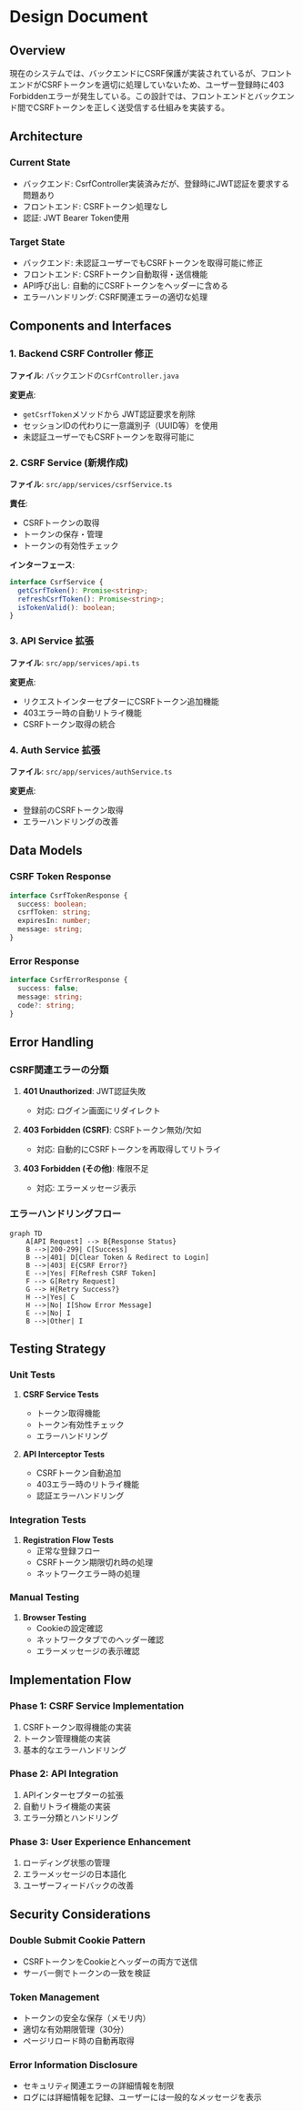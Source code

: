 # Design Document

## Overview

現在のシステムでは、バックエンドにCSRF保護が実装されているが、フロントエンドがCSRFトークンを適切に処理していないため、ユーザー登録時に403 Forbiddenエラーが発生している。この設計では、フロントエンドとバックエンド間でCSRFトークンを正しく送受信する仕組みを実装する。

## Architecture

### Current State
- バックエンド: CsrfController実装済みだが、登録時にJWT認証を要求する問題あり
- フロントエンド: CSRFトークン処理なし
- 認証: JWT Bearer Token使用

### Target State
- バックエンド: 未認証ユーザーでもCSRFトークンを取得可能に修正
- フロントエンド: CSRFトークン自動取得・送信機能
- API呼び出し: 自動的にCSRFトークンをヘッダーに含める
- エラーハンドリング: CSRF関連エラーの適切な処理

## Components and Interfaces

### 1. Backend CSRF Controller 修正
**ファイル**: バックエンドの`CsrfController.java`

**変更点**:
- `getCsrfToken`メソッドから JWT認証要求を削除
- セッションIDの代わりに一意識別子（UUID等）を使用
- 未認証ユーザーでもCSRFトークンを取得可能に

### 2. CSRF Service (新規作成)
**ファイル**: `src/app/services/csrfService.ts`

**責任**:
- CSRFトークンの取得
- トークンの保存・管理
- トークンの有効性チェック

**インターフェース**:
```typescript
interface CsrfService {
  getCsrfToken(): Promise<string>;
  refreshCsrfToken(): Promise<string>;
  isTokenValid(): boolean;
}
```

### 3. API Service 拡張
**ファイル**: `src/app/services/api.ts`

**変更点**:
- リクエストインターセプターにCSRFトークン追加機能
- 403エラー時の自動リトライ機能
- CSRFトークン取得の統合

### 4. Auth Service 拡張
**ファイル**: `src/app/services/authService.ts`

**変更点**:
- 登録前のCSRFトークン取得
- エラーハンドリングの改善

## Data Models

### CSRF Token Response
```typescript
interface CsrfTokenResponse {
  success: boolean;
  csrfToken: string;
  expiresIn: number;
  message: string;
}
```

### Error Response
```typescript
interface CsrfErrorResponse {
  success: false;
  message: string;
  code?: string;
}
```

## Error Handling

### CSRF関連エラーの分類

1. **401 Unauthorized**: JWT認証失敗
   - 対応: ログイン画面にリダイレクト
   
2. **403 Forbidden (CSRF)**: CSRFトークン無効/欠如
   - 対応: 自動的にCSRFトークンを再取得してリトライ
   
3. **403 Forbidden (その他)**: 権限不足
   - 対応: エラーメッセージ表示

### エラーハンドリングフロー

```mermaid
graph TD
    A[API Request] --> B{Response Status}
    B -->|200-299| C[Success]
    B -->|401| D[Clear Token & Redirect to Login]
    B -->|403| E{CSRF Error?}
    E -->|Yes| F[Refresh CSRF Token]
    F --> G[Retry Request]
    G --> H{Retry Success?}
    H -->|Yes| C
    H -->|No| I[Show Error Message]
    E -->|No| I
    B -->|Other| I
```

## Testing Strategy

### Unit Tests
1. **CSRF Service Tests**
   - トークン取得機能
   - トークン有効性チェック
   - エラーハンドリング

2. **API Interceptor Tests**
   - CSRFトークン自動追加
   - 403エラー時のリトライ機能
   - 認証エラーハンドリング

### Integration Tests
1. **Registration Flow Tests**
   - 正常な登録フロー
   - CSRFトークン期限切れ時の処理
   - ネットワークエラー時の処理

### Manual Testing
1. **Browser Testing**
   - Cookieの設定確認
   - ネットワークタブでのヘッダー確認
   - エラーメッセージの表示確認

## Implementation Flow

### Phase 1: CSRF Service Implementation
1. CSRFトークン取得機能の実装
2. トークン管理機能の実装
3. 基本的なエラーハンドリング

### Phase 2: API Integration
1. APIインターセプターの拡張
2. 自動リトライ機能の実装
3. エラー分類とハンドリング

### Phase 3: User Experience Enhancement
1. ローディング状態の管理
2. エラーメッセージの日本語化
3. ユーザーフィードバックの改善

## Security Considerations

### Double Submit Cookie Pattern
- CSRFトークンをCookieとヘッダーの両方で送信
- サーバー側でトークンの一致を検証

### Token Management
- トークンの安全な保存（メモリ内）
- 適切な有効期限管理（30分）
- ページリロード時の自動再取得

### Error Information Disclosure
- セキュリティ関連エラーの詳細情報を制限
- ログには詳細情報を記録、ユーザーには一般的なメッセージを表示